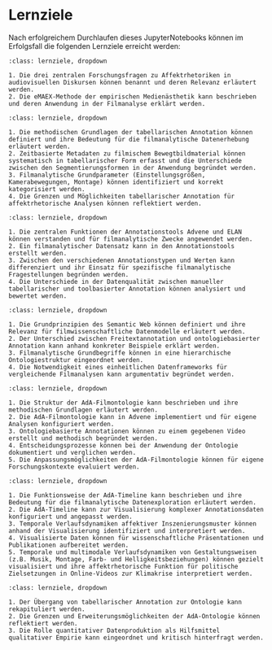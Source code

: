 # Lernziele

Nach erfolgreichem Durchlaufen dieses JupyterNotebooks können im Erfolgsfall die folgenden Lernziele erreicht werden:

```{admonition} [Grundlagen datengestützter Filmanalyse](einführung:filmanalyse)
:class: lernziele, dropdown

1. Die drei zentralen Forschungsfragen zu Affektrhetoriken in audiovisuellen Diskursen können benannt und deren Relevanz erläutert werden.
2. Die eMAEX-Methode der empirischen Medienästhetik kann beschrieben und deren Anwendung in der Filmanalyse erklärt werden.
```

```{admonition} [Erhebung filmanalytischer Daten zu audiovisuellem Material anhand tabellarischer Annotation](tabellarische:annotation) (*optional*)
:class: lernziele, dropdown

1. Die methodischen Grundlagen der tabellarischen Annotation können definiert und ihre Bedeutung für die filmanalytische Datenerhebung erläutert werden.
2. Zeitbasierte Metadaten zu filmischem Bewegtbildmaterial können systematisch in tabellarischer Form erfasst und die Unterschiede zwischen den Segmentierungsformen in der Anwendung begründet werden.
3. Filmanalytische Grundparameter (Einstellungsgrößen, Kamerabewegungen, Montage) können identifiziert und korrekt kategorisiert werden.
4. Die Grenzen und Möglichkeiten tabellarischer Annotation für affektrhetorische Analysen können reflektiert werden.
```
```{admonition} [Erhebung filmanalytischer Daten anhand Freitextannotationen mit digitalen Tools](annotation:tools) (*optional*)
:class: lernziele, dropdown

1. Die zentralen Funktionen der Annotationstools Advene und ELAN können verstanden und für filmanalytische Zwecke angewendet werden.
2. Ein filmanalytischer Datensatz kann in den Annotationstools erstellt werden.
3. Zwischen den verschiedenen Annotationstypen und Werten kann differenziert und ihr Einsatz für spezifische filmanalytische Fragestellungen begründen werden.
4. Die Unterschiede in der Datenqualität zwischen manueller tabellarischer und toolbasierter Annotation können analysiert und bewertet werden.
```
```{admonition} [Überführung filmanalytischer Konzepte in semantische Triple nach Ontologiestruktur](einarbeiten:ontologie)
:class: lernziele, dropdown

1. Die Grundprinzipien des Semantic Web können definiert und ihre Relevanz für filmwissenschaftliche Datenmodelle erläutert werden.
2. Der Unterschied zwischen Freitextannotation und ontologiebasierter Annotation kann anhand konkreter Beispiele erklärt werden.
3. Filmanalytische Grundbegriffe können in eine hierarchische Ontologiestruktur eingeordnet werden.
4. Die Notwendigkeit eines einheitlichen Datenframeworks für vergleichende Filmanalysen kann argumentativ begründet werden.
```
```{admonition} [Erhebung filmanalytischer Daten durch digitale Annotation mit einer Filmontologie](annotieren:ontologie)
:class: lernziele, dropdown

1. Die Struktur der AdA-Filmontologie kann beschrieben und ihre methodischen Grundlagen erläutert werden.
2. Die AdA-Filmontologie kann in Advene implementiert und für eigene Analysen konfiguriert werden.
3. Ontologiebasierte Annotationen können zu einem gegebenen Video erstellt und methodisch begründet werden.
4. Entscheidungsprozesse können bei der Anwendung der Ontologie dokumentiert und verglichen werden.
5. Die Anpassungsmöglichkeiten der AdA-Filmontologie können für eigene Forschungskontexte evaluiert werden.
```
```{admonition} [Syntaxbasierte Datenvisualisierung -,exploration und -interpretation](visualisierung:daten)
:class: lernziele, dropdown

1. Die Funktionsweise der AdA-Timeline kann beschrieben und ihre Bedeutung für die filmanalytische Datenexploration erläutert werden.
2. Die AdA-Timeline kann zur Visualisierung komplexer Annotationsdaten konfiguriert und angepasst werden.
3. Temporale Verlaufsdynamiken affektiver Inszenierungsmuster können anhand der Visualisierung identifiziert und interpretiert werden.
4. Visualisierte Daten können für wissenschaftliche Präsentationen und Publikationen aufbereitet werden.
5. Temporale und multimodale Verlaufsdynamiken von Gestaltungsweisen (z.B. Musik, Montage, Farb- und Helligkeitsbeziehungen) können gezielt visualisiert und ihre affektrhetorische Funktion für politische Zielsetzungen in Online-Videos zur Klimakrise interpretiert werden.
```

```{admonition} [Zusammenfassung und Reflexion der Entwicklung von tabellarischer Annotation zur strukturierten Ontologie](reflexion:resümee)
:class: lernziele, dropdown

1. Der Übergang von tabellarischer Annotation zur Ontologie kann rekapituliert werden.
2. Die Grenzen und Erweiterungsmöglichkeiten der AdA-Ontologie können reflektiert werden.
3. Die Rolle quantitativer Datenproduktion als Hilfsmittel qualitativer Empirie kann eingeordnet und kritisch hinterfragt werden.
```